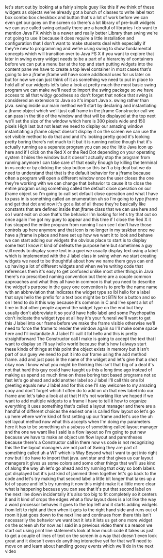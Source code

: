 let's start out by looking at a fairly  simple guey like this if we think of  these widgets as objects we've already  got a bunch of classes to write  label text  box combo  box  checkbox and  button that's a lot of work before we  can even get our goey on the screen so  there's a lot library of pre-built  widgets we can use called  swing actually there are a handful of  libraries I do want to mention Java FX  which is a newer and really better  Library than swing we're not going to  use it because it does require a little  installation and configuration that I  don't want to make students deal with  especially if they're new to  programming and we're using swing to  show fundamental concepts which will  transition over to Java FS X if you want  to explore that later in swing every  widget needs to be a part of a hierarchy  of containers before we can put a menu  bar at the top and start putting widgets  into the content pane we have to create  a top level  container in most cases that's going to  be a  jframe jframe will have some additional  uses for us later on but for now we can  just think of it as something we need to  put in place to hold all of our widgets  let's take a look at pretty much the  most basic swing program we can make  we'll need to import the swing package  so we have access to all that widgy  goodness so don't forget that notice  that swing is considered an extension to  Java so it's import Java x. swing rather  than java.  swing inside our main method we'll start  by declaring and instantiating a jframe  object which we'll just call frame in  the jframe Constructor call we can pass  in the title of the window and that will  be displayed at the  top next we'll set the size of the  window which here is 300 pixels wide and  150 pixels  High last but not least we need to  display our amazing window instantiating  a jframe object doesn't display it on  the screen we can use the set visible  method to do  that and and it's looking pretty good  it's looking pretty boring there's not  much to it but it is running notice  though that it's actually running as a  separate program you can see the little  Java icon up here and if I click on the  Red X or the Red Dot depending on your  operating system it hides the window but  it doesn't actually stop the program  from running  anymore I can take care of that easily  Enough by killing the terminal in vs  code or by clicking the stop button so  this isn't a big deal but we do need to  understand that that is the default  behavior for a jframe because often a  program will open a different window  once the user closes the one they're  working with we can change that behavior  to cause it to close the entire program  using something called the default close  operation on our jframe object so I'm  going to call set default close  operation and what I have to pass in is  something called an enumeration  uh so I'm going to type jframe and get  that dot and now it's got a list of all  these they're basically like constants  that are defined inside that jframe  class that we can use here and so I want  exit on close that's the behavior I'm  looking  for let's try that  out so once again I've got my guey to  appear and this time if I close the Red  X it has stopped the entire program from  running I can see I don't have those  controls up here anymore and that icon  is no longer in my  taskbar once we have a jframe in place  and have set up how we want it to look  and behave we can start adding our  widgets the obvious place to start is to  display some text I know it kind of  defeats the purpose here but sometimes a  guy still needs to display some text in  a goei we usually display text using a  label which is implemented with the J  label class in  swing when we start creating widgets we  need to be thoughtful about how we name  them goys can end up having a lot of  different widgets and when we're writing  code that references them it's easy to  get confused unlike most other things in  Java there's no prescribed naming  convention but there are a couple common  approaches and what they all have in  common is that you need to describe the  widget's purpose in the  guey one convention is to prefix the  name name with an abbreviation that  indicates the widget type so lbl hello  for a label that says hello the prefix  for a text box might be  txt BTN for a button and so on I tend to  do it this way because it's common in C  and I've spent a lot of time in that  other people append the widget type on  the end but they usually don't  abbreviate it so you'd have hello  label and some Psychopaths don't  indicate the widget type at all hey it's  your  funeral we'll want to get this J label  into our frame before we make the frame  visible otherwise we'll need to force  the frame to render the window again so  I'll make some space here and I'll  instantiate A J label I'll call it lbl  hello and this is pretty straightforward  The Constructor call I make is going to  accept the text that I want to display  so I'll say hello world because that's  how I always start these kinds of  things at this point the object exists  in memory but it isn't part of our guey  we need to put it into our frame using  the add  method frame. add and just pass in the  name of the  widget and let's give that a  shot okay now I know what you might be  thinking this isn't that big of a deal  it's not that hard this guy could have  taught us this a long time ago instead  of making us spend so much time on those  boring text based  programs not so fast let's go ahead and  add another  label so J label I'll call this one  lbl greeting equals new  J label and for this one I'll  say welcome to my  amazing  cooy and don't forget which I often do  to add on uh that new label into our  frame and let's take a look at at  that H it's not working like we hoped if  we want to add multiple widgets to a  frame I have to tell it how to organize  everything it uses something that's  called a layout manager and there are a  handful of different choices the easiest  one is called flow layout so let's go up  here where we're kind of first setting  up our frame and let's use the uh set  layout method now what this accepts when  I'm doing my parameters here it has to  be something uh a subass of something  called layout manager and the one we  want like I said is a flow layout so I'm  going to put new because we have to make  an object um  flow layout and parentheses because  there's a Constructor call in there now  vs code is not recognizing this the the  layout managers are not part of Swing  they are part of something called uh a  WT which is Way Beyond what I want to  get into right now but I do have to  import that java.  awt star and that gives us our layout  managers it gives us some colors and  some other things that we'll use kind of  along the way uh let's go ahead and try  running  that okay so both labels got displayed  but it's just kind of jammed them  together let's go back to the code  and let's try making that second label a  little bit longer that takes up a lot of  space and let's try running it  now this might make it a little more  clear what is happening because you can  see that it's put that second label on  the next line down incidentally it's  also too big to fit completely so it  centers it and it kind of crops the  edges what a flow layout does is a lot  like the way a word processor behaves it  goes to the top left and it starts  adding widgets from left to right and  then when it gets to the right hand side  and runs out of room it just goes down  to the next line and continues from  there this isn't necessarily the  behavior we want but it lets it lets us  get one more widget on the screen uh for  now as I said in a previous video  there's a reason we start out using  print line statements look at how much  code it takes us just to get a couple of  lines of text on the screen in a way  that doesn't even look great and it  doesn't even do anything interactive yet  for that we'll need to move on and learn  about handling gooey events which we'll  do in the next video  